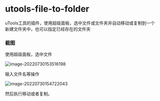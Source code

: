# utools-file-to-folder
uTools工具的插件，使用超级面板，选中文件或文件夹并自动移动或复制到一个新建文件夹中，也可以指定已经存在的文件夹

### 截图

使用超级面板，选中文件

![image-20220730153516198](https://git.mengqingpo.com:8888/fugary/blogpic/uploads/79c075dd4a10efe4d91276728427780c/image-20220730153516198.png)

输入文件名等操作

![image-20220730154722043](https://git.mengqingpo.com:8888/fugary/blogpic/uploads/925a9dafa9adf550240f79484bb7a4d2/image-20220730154722043.png)

然后执行移动或者复制。